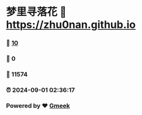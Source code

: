 # 梦里寻落花 :link: https://zhu0nan.github.io 
### :page_facing_up: [10](https://zhu0nan.github.io/tag.html) 
### :speech_balloon: 0 
### :hibiscus: 11574 
### :alarm_clock: 2024-09-01 02:36:17 
### Powered by :heart: [Gmeek](https://github.com/Meekdai/Gmeek)
